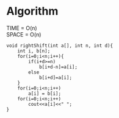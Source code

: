 # Algorithm <br>

TIME = O(n) <br>
SPACE = O(n)
```
void rightShift(int a[], int n, int d){
    int i, b[n];
    for(i=0;i<n;i++){
        if(i+d>=n)
            b[i+d-n]=a[i]; 
        else
            b[i+d]=a[i];
    }
    for(i=0;i<n;i++)
        a[i] = b[i];
    for(i=0;i<n;i++)
        cout<<a[i]<<" ";
}
```
